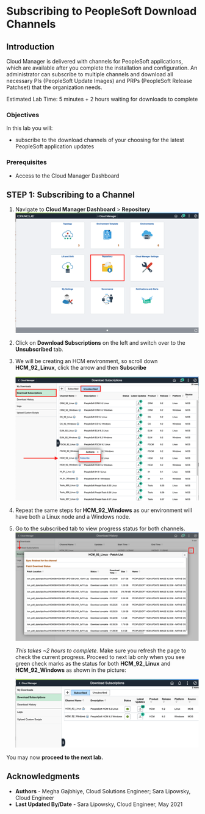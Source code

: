 # Subscribing to PeopleSoft Download Channels

## Introduction
Cloud Manager is delivered with channels for PeopleSoft applications, which are available after you complete the installation and configuration. An administrator can subscribe to multiple channels and download all necessary PIs (PeopleSoft Update Images) and PRPs (PeopleSoft Release Patchset) that the organization needs.

Estimated Lab Time: 5 minutes + 2 hours waiting for downloads to complete

### Objectives
In this lab you will:
* subscribe to the download channels of your choosing for the latest PeopleSoft application updates

### Prerequisites
- Access to the Cloud Manager Dashboard

## **STEP 1**: Subscribing to a Channel

1.	Navigate to **Cloud Manager Dashboard** > **Repository** 
    ![](./images/repo.png "")

2.	Click on **Download Subscriptions** on the left and switch over to the **Unsubscribed** tab.

3.	We will be creating an HCM environment, so scroll down **HCM\_92\_Linux**, click the arrow and then **Subscribe**

    ![](./images/1.png "")
4. Repeat the same steps for **HCM\_92\_Windows** as our environment will have both a Linux node and a Windows node.
5. Go to the subscribed tab to view progress status for both channels.
    ![](./images/patchlist.png "")

    *This takes ~2 hours to complete.* 
    Make sure you refresh the page to check the current progress. Proceed to next lab only when you see green check marks as the status for both **HCM\_92\_Linux** and **HCM\_92\_Windows** as shown in the picture:

    ![](./images/2channels.png "")

You may now **proceed to the next lab.**

## Acknowledgments
* **Authors** - Megha Gajbhiye, Cloud Solutions Engineer; Sara Lipowsky, Cloud Engineer
* **Last Updated By/Date** - Sara Lipowsky, Cloud Engineer, May 2021


